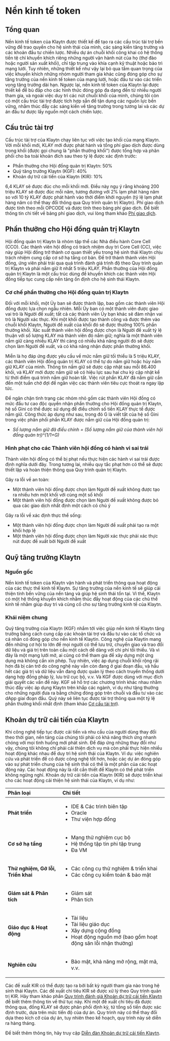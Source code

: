 # Nền kinh tế token <a id="token-economy"></a>

## Tổng quan <a id="overview"></a>

Nền kinh tế token của Klaytn được thiết kế để tạo ra các cấu trúc tài trợ bền vững để trao quyền cho hệ sinh thái của mình, các sáng kiến tăng trường và các khoản đầu tư chiến lược. Nhiều dự án chuỗi khối công khai có hệ thống tiền tệ chỉ khuyến khích riêng những người vận hành nút của họ \(thợ đào hoặc người sản xuất khối\), chỉ tập trung vào khía cạnh kỹ thuật hoặc bảo trì mạng lưới. Tuy nhiên, những thiết kế như vậy lại bỏ qua tầm quan trọng của việc khuyến khích những nhóm người tham gia khác cũng đóng góp cho sự tăng trưởng của nền kinh tế token của mạng lưới, hoặc đầu tư vào các triển vọng tăng trưởng dài hạn. Ngược lại, nền kinh tế token của Klaytn lại được thiết kế để bù đắp cho các hình thức đóng góp đa dạng đến từ nhiều người tham gia, và ngoài việc duy trì các nút chuỗi khối của mình, chúng tôi còn có một cấu trúc tài trợ được tích hợp sẵn để tận dụng các nguồn lực bền vững, nhằm thúc đẩy các sáng kiến về tăng trưởng trong tương lai và các dự án đầu tư được lấy nguồn một cách chiến lược.

## Cấu trúc tài trợ <a id="funding-structure"></a>

Cấu trúc tài trợ của Klaytn chạy liên tục với việc tạo khối của mạng Klaytn. Với mỗi khối mới, KLAY mới được phát hành và tổng phí giao dịch được dùng trong khối \(được gọi chung là "phần thưởng khối"\) được tổng hợp và phân phối cho ba toài khoản đích sau theo tỷ lệ được xác định trước:

* Phần thưởng cho Hội đồng quản trị Klaytn: 50%
* Quỹ tăng trưởng Klaytn \(KGF\): 40%
* Khoản dự trữ cải tiến của Klaytn \(KIR\): 10%

6,4 KLAY sẽ được đúc cho mỗi khối mới. Điều này ngụ ý rằng khoảng 200 triệu KLAY sẽ được đúc mỗi năm, tương đương với 2% lạm phát hàng năm so với 10 tỷ KLAY được phát hành vào thời điểm khởi nguyên \(tỷ lệ lạm phát hàng năm có thể thay đổi thông qua Quy trình quản trị Klaytn\). Phí giao dịch được tính theo mỗi OPCODE và được tính theo bảng phí giao dịch. Để biết thông tin chi tiết về bảng phí giao dịch, vui lòng tham khảo [Phí giao dịch](transaction-fees/transaction-fees.md).

## Phần thưởng cho Hội đồng quản trị Klaytn <a id="klaytn-governance-council-reward"></a>

Hội đồng quản trị Klaytn là nhóm tập thể các Nhà điều hành Core Cell \(CCO\). Các thành viên hội đồng có trách nhiệm duy trì Core Cell \(CC\), việc này giúp Hội đồng trở thành cơ quan thiết yếu trong hệ sinh thái Klaytn chịu trách nhiệm cung cấp cơ sở hạ tầng cơ bản. Để trở thành thành viên Hội đồng, ứng viên phải trải qua quá trình đánh giá trình độ theo Quy trình quản trị Klaytn và phải nắm giữ ít nhất 5 triệu KLAY. Phần thưởng của Hội đồng quản trị Klaytn là một cấu trúc dùng để khuyến khích các thành viên Hội đồng tiếp tục cung cấp nền tảng ổn định cho hệ sinh thái Klaytn.

### Cơ chế phần thưởng cho Hội đồng quản trị Klaytn <a id="klaytn-governance-council-reward-mechanism"></a>

Đối với mỗi khối, một Ủy ban sẽ được thành lập, bao gồm các thành viên Hội đồng được lựa chọn ngẫu nhiên. Mỗi Ủy ban có một thành viên được giao vai trò là Người đề xuất; tất cả các thành viên Ủy bạn khác sẽ đảm nhận vai trò là Người xác thực. Khi một khối được tạo thành công và được thêm vào chuỗi khối Klaytn, Người đề xuất của khối đó sẽ được thưởng 100% phần thưởng khối. Xác suất thành viên hội đồng được chọn là Người đề xuất tỷ lệ thuận với số lượng KLAY mà thành viên đó nắm giữ; nghĩa là một thành viên nắm giữ càng nhiều KLAY thì càng có nhiều khả năng người đó sẽ được chọn làm Người đề xuất, và có khả năng nhận được phần thưởng khối.

Miễn là họ đáp ứng được yêu cầu về mức nắm giữ tối thiểu là 5 triệu KLAY, các thành viên Hội đồng quản trị KLAY có thể tự do nắm giữ hoặc hủy nắm giữ KLAY của mình. Thông tin nắm giữ sẽ được cập nhật sau mỗi 86.400 khối, và KLAY mới được nắm giữ sẽ có hiệu lực sau hai chu kỳ cập nhật kể từ thời điểm quá trình nắm giữ hoàn tất. Việc rút phần KLAY đã nắm giữ cần đến một tuần chờ đợi để ngăn việc các thành viên tiêu cực thoát ra ngay lập tức.

Để ngăn chặn tình trạng các nhóm nhỏ gồm các thành viên Hội đồng có mức đầu tư cao độc quyền nhận phần thưởng cho Hội đồng quản trị Klaytn, hệ số Gini có thể được sử dụng để điều chỉnh số tiền KLAY thực tế được nắm giữ. Công thức áp dụng như sau, trong đó G là viết tắt của hệ số Gini trong việc phân phối phần KLAY được nắm giữ của Hội đồng quản trị:

* _Số lượng nắm giữ đã điều chỉnh = \(Số lượng nắm giữ của thành viên hội đồng quản trị\)^\(1/1+G\)_


### Hình phạt cho các Thành viên hội đồng có hành vi sai trái <a id="penalty-for-misbehaving-council-members"></a>

Thành viên hội đồng có thể bị phạt nếu thực hiện các hành vi sai trái được định nghĩa dưới đây. Trong tương lai, nhiều quy tắc phạt hơn có thể sẽ được thiết lập và hoàn thiện thông qua Quy trình quản trị Klaytn.

Gây ra lỗi về an toàn:

* Một thành viên hội đồng được chọn làm Người đề xuất không được tạo ra nhiều hơn một khối với cùng một số khối
* Một thành viên hội đồng được chọn làm Người đề xuất không được bỏ qua các giao dịch nhất định một cách có chủ ý

Gây ra lỗi về xác định thực thể sống:

* Một thành viên hội đồng được chọn làm Người đề xuất phải tạo ra một khối hợp lệ
* Một thành viên hội đồng được chọn làm Người xác thực phải xác thực nút được đề xuất bởi Người đề xuất

## Quỹ tăng trưởng Klaytn <a id="klaytn-growth-fund"></a>

### Nguồn gốc

Nền kinh tế token của Klaytn vận hành và phát triển thông qua hoạt động của các thực thể kinh tế Klaytn. Sự tăng trưởng của nền kinh tế sẽ giúp cải thiện tính bền vững của nền tảng và giúp hệ sinh thái tồn tại. Vì thế, Klaytn có một hệ thống khuyến khích nhằm thúc đẩy hoạt động của các chủ thể kinh tế nhằm giúp duy trì và củng cố cho sự tăng trưởng kinh tế của Klaytn.


### Khái niệm chung
Quỹ tăng trưởng của Klaytn (KGF) nhắm tới việc giúp nền kinh tế Klaytn tăng trưởng bằng cách cung cấp các khoản tài trợ và đầu tư vào các tổ chức và cá nhân có đóng góp cho nền kinh tế Klaytin. Công nghệ của Klaytin mang đến những cơ hội to lớn để mọi người có thể lưu trữ, chuyển giao và trao đổi dữ liệu và giá trị trên toàn cầu một cách dễ dàng với chi phí tối thiểu. Và vì đây là một mạng lưới mở, ai cũng có thể tham gia để xây dựng một ứng dụng mà không cần xin phép. Tuy nhiên, việc áp dụng chuỗi khối rộng rãi hơn đã bị cản trở do công nghệ này vẫn còn đang ở giai đoạn đầu, và hầu hết các giá trị và dữ liệu vẫn đang được quản lý theo cách truyền thống dưới dạng hợp đồng pháp lý, lưu trữ cục bộ, v.v. Và KGF được dùng với mục đích giải quyết các vấn đề này. KGF sẽ hỗ trợ các chương trình khác nhau nhằm thúc đẩy việc áp dụng Klaytn trên khắp các ngành, ví dụ như tặng thưởng cho những người đưa ra bằng chứng đóng góp trên chuỗi và đầu tư vào các dApp giai đoạn đầu. Quỹ này sẽ liên tục được tài trợ thông qua một tỷ lệ phần thưởng khối nhất định (tham khảo [Cơ cấu tài trợ](token-economy.md#funding-structure)).


## Khoản dự trữ cải tiến của Klaytn <a id="klaytn-improvement-reserve"></a>

Khi công nghệ tiếp tục được cải tiến và nhu cầu của người dùng thay đổi theo thời gian, nền tảng của chúng tôi phải có khả năng thích ứng nhanh chóng với mọi tình huống mới phát sinh. Để đáp ứng những thay đổi như vậy, chúng tôi không chỉ phải cải thiện dịch vụ mà còn phải thực hiện nhiều hoạt động khác nhau để duy trì hệ sinh thái của Klaytn. Ví dụ: việc nghiên cứu và phát triển để có được công nghệ tốt hơn, hoặc các dự án đóng góp vào sự phát triển chung của hệ sinh thái có thể là một phần của các hoạt động này. Các hoạt động này là rất cần thiết để Klaytn có thể phát triển không ngừng nghỉ. Khoản dự trữ cải tiến của Klaytn (KIR) sẽ được triển khai cho các hoạt động cải thiện hệ sinh thái của Klaytn, ví dụ như:



| Phân loại                          | Chi tiết                                                                                                                           |
|:---------------------------------- |:---------------------------------------------------------------------------------------------------------------------------------- |
| **Phát triển**                     | <ul><li>IDE & Các trình biên tập</li><li>Oracle</li><li>Thư viện hợp đồng</li>                             |
| **Cơ sở hạ tầng**                  | <ul><li>Mạng thử nghiệm cục bộ</li><li>Hệ thống tập tin phi tập trung</li><li>Đa VM</li>                           |
| **Thử nghiệm, Gỡ lỗi, Triển khai** | <ul><li>Các công cụ thử nghiệm & triển khai</li><li>Các công cụ kiểm toán & bảo mật</li>                                                     |
| **Giám sát & Phân tích**           | <ul><li>Giám sát</li><li>Phân tích</li>                                                     |
| **Giáo dục & Hoạt động**           | <ul><li>Tài liệu</li><li>Tài liệu giáo dục</li><li>Xây dựng cộng đồng</li><li>Hoạt động nguồn mở (bao gồm hoạt động săn lỗi nhận thưởng)</li> |
| **Nghiên cứu**                     | <ul><li>Bảo mật, khả năng mở rộng, mật mã, v.v.</li></ul>                                                                                                         |


Các đề xuất KIR có thể được tạo ra bởi bất kỳ người tham gia nào trong hệ sinh thái Klaytn. Các đề xuất chi tiêu KIR sẽ được xử lý theo Quy trình quản trị KIR. Hãy tham khảo phần [Quy trình đánh giá Khoản dự trữ cải tiến Klaytn](governance.md#klaytn-improvement-reserve-review-process) để biết thêm thông tin về thử tục này. Khi một đề xuất chi tiêu đã được thông qua, đồng KLAY sẽ được phân phối định kỳ, từ tổng số tiền được xác định trước, dựa trên mức tiến độ của dự án. Quy trình này có thể thay đổi dựa theo kích cỡ của dự án, tuy nhiên theo kế hoạch, quy trình này sẽ diễn ra hàng tháng.

Để biết thêm thông tin, hãy truy cập [Diễn đàn Khoản dự trữ cải tiến Klaytn](https://kir.klaytn.foundation/).
